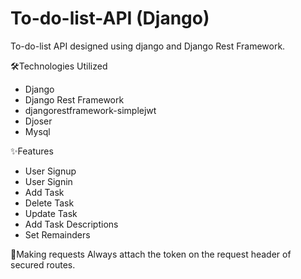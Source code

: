 # To-do-list-API (Django) #

To-do-list API designed using django and Django Rest Framework.

  🛠️Technologies Utilized
  * Django
  * Django Rest Framework
  * djangorestframework-simplejwt
  * Djoser
  * Mysql

  ✨Features
  * User Signup
  * User Signin
  * Add Task
  * Delete Task
  * Update Task
  * Add Task Descriptions
  * Set Remainders

  📮Making requests
    Always attach the token on the request header of secured routes.

